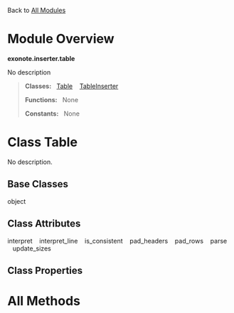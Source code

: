 Back to [All Modules](https://github.com/pyrustic/exonote/blob/master/docs/modules/README.md#readme)

# Module Overview

**exonote.inserter.table**
 
No description

> **Classes:** &nbsp; [Table](https://github.com/pyrustic/exonote/blob/master/docs/modules/content/exonote.inserter.table/content/classes/Table.md#class-table) &nbsp;&nbsp; [TableInserter](https://github.com/pyrustic/exonote/blob/master/docs/modules/content/exonote.inserter.table/content/classes/TableInserter.md#class-tableinserter)
>
> **Functions:** &nbsp; None
>
> **Constants:** &nbsp; None

# Class Table
No description.

## Base Classes
object

## Class Attributes
interpret &nbsp;&nbsp; interpret\_line &nbsp;&nbsp; is\_consistent &nbsp;&nbsp; pad\_headers &nbsp;&nbsp; pad\_rows &nbsp;&nbsp; parse &nbsp;&nbsp; update\_sizes

## Class Properties


# All Methods




